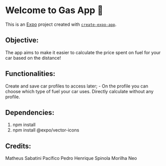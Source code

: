 # Welcome to Gas App 👋

This is an [Expo](https://expo.dev) project created with [`create-expo-app`](https://www.npmjs.com/package/create-expo-app).

## Objective:

   The app aims to make it easier to calculate the price spent on fuel for your car based on the distance!

## Functionalities:

   Create and save car profiles to access later;
      - On the profile you can choose which type of fuel your car uses.
   Directly calculate without any profile.

## Dependencies:

   1. npm install
   2. npm install @expo/vector-icons

## Credits:

   Matheus Sabatini Pacífico
   Pedro Henrique Spinola Morilha Neo